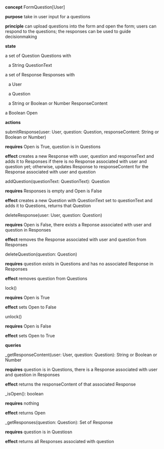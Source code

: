 **concept** FormQuestion\[User\]

**purpose** take in user input for a questions

**principle** can upload questions into the form and open the form; users can respond to the questions; the responses can be used to guide decisionmaking

**state**

a set of Question Questions with 

&ensp; a String QuestionText

a set of Response Responses with

&ensp; a User

&ensp; a Question 

&ensp; a String or Boolean or Number ResponseContent

a Boolean Open

**actions**

submitResponse(user: User, question: Question, responseContent: String or Boolean or Number)

**requires** Open is True, question is in Questions

**effect** creates a new Response with user, question and responseText and adds it to Responses if there is no Response associated with user and question yet; otherwise, updates Response to responseContent for the Response associated with user and question

addQuestion(questionText: QuestionText): Question

**requires** Responses is empty and Open is False

**effect** creates a new Question with QuestionText set to questionText and adds it to Questions, returns that Question

deleteResponse(user: User, question: Question)

**requires** Open is False, there exists a Reponse associated with user and question in Responses

**effect** removes the Response associated with user and question from Responses

deleteQuestion(question: Question)

**requires** question exists in Questions and has no associated Response in Responses

**effect** removes question from Questions

lock()

**requires** Open is True

**effect** sets Open to False

unlock()

**requires** Open is False

**effect** sets Open to True

**queries**

_getResponseContent(user: User, question: Question): String or Boolean or Number

**requires** question is in Questions, there is a Response associated with user and question in Responses

**effect** returns the responseContent of that  associated Response

_isOpen(): boolean

**requires** nothing

**effect** returns Open

_getResponses(question: Question): Set of Response

**requires** question is in Questiosn

**effect** returns all Responses associated with question